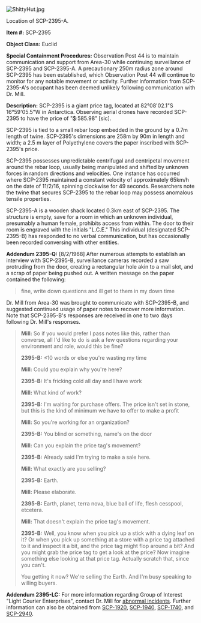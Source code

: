 ![ShittyHut.jpg](http://scp-wiki.wdfiles.com/local--files/scp-2395/ShittyHut.jpg)

Location of SCP-2395-A.

**Item #:** SCP-2395

**Object Class:** Euclid

**Special Containment Procedures:** Observation Post 44 is to maintain communication and support from Area-30 while continuing surveillance of SCP-2395 and SCP-2395-A. A precautionary 250m radius zone around SCP-2395 has been established, which Observation Post 44 will continue to monitor for any notable movement or activity. Further information from SCP-2395-A's occupant has been deemed unlikely following communication with Dr. Mill.

**Description:** SCP-2395 is a giant price tag, located at 82°08'02.1"S 16°59'05.5"W in Antarctica. Observing aerial drones have recorded SCP-2395 to have the price of "$҉ 585.98" \[sic\].

SCP-2395 is tied to a small rebar loop embedded in the ground by a 0.7m length of twine. SCP-2395's dimensions are 258m by 90m in length and width; a 2.5 m layer of Polyethylene covers the paper inscribed with SCP-2395's price.

SCP-2395 possesses unpredictable centrifugal and centripetal movement around the rebar loop, usually being manipulated and shifted by unknown forces in random directions and velocities. One instance has occurred where SCP-2395 maintained a constant velocity of approximately 65km/h on the date of 11/2/16, spinning clockwise for 49 seconds. Researchers note the twine that secures SCP-2395 to the rebar loop may possess anomalous tensile properties.

SCP-2395-A is a wooden shack located 0.3km east of SCP-2395. The structure is empty, save for a room in which an unknown individual, presumably a human female, prohibits access from within. The door to their room is engraved with the initials "L.C.E." This individual (designated SCP-2395-B) has responded to no verbal communication, but has occasionally been recorded conversing with other entities.

**Addendum 2395-Q:** \[8/2/1968\] After numerous attempts to establish an interview with SCP-2395-B, surveillance cameras recorded a saw protruding from the door, creating a rectangular hole akin to a mail slot, and a scrap of paper being pushed out. A written message on the paper contained the following:

> fine, write down questions and ill get to them in my down time

Dr. Mill from Area-30 was brought to communicate with SCP-2395-B, and suggested continued usage of paper notes to recover more information. Note that SCP-2395-B's responses are received in one to two days following Dr. Mill's responses.

> **Mill:** So if you would prefer I pass notes like this, rather than converse, all I'd like to do is ask a few questions regarding your environment and role, would this be fine?
> 
> **2395-B:** ≤10 words or else you're wasting my time
> 
> **Mill:** Could you explain why you're here?
> 
> **2395-B:** It's fricking cold all day and I have work
> 
> **Mill:** What kind of work?
> 
> **2395-B:** I'm waiting for purchase offers. The price isn't set in stone, but this is the kind of minimum we have to offer to make a profit
> 
> **Mill:** So you're working for an organization?
> 
> **2395-B:** You blind or something, name's on the door
> 
> **Mill:** Can you explain the price tag's movement?
> 
> **2395-B:** Already said I'm trying to make a sale here.
> 
> **Mill:** What exactly are you selling?
> 
> **2395-B:** Earth.
> 
> **Mill:** Please elaborate.
> 
> **2395-B:** Earth, planet, terra nova, blue ball of life, flesh cesspool, etcetera.
> 
> **Mill:** That doesn't explain the price tag's movement.
> 
> **2395-B:** Well, you know when you pick up a stick with a dying leaf on it? Or when you pick up something at a store with a price tag attached to it and inspect it a bit, and the price tag might flop around a bit? And you might grab the price tag to get a look at the price? Now imagine something else looking at that price tag. Actually scratch that, since you can't.
> 
> You getting it now? We're selling the Earth. And I'm busy speaking to willing buyers.  

**Addendum 2395-LC:** For more information regarding Group of Interest "Light Courier Enterprises", contact Dr. Mill for [abnormal incidents](/radiance-and-cachinnation). Further information can also be obtained from [SCP-1920](/scp-1920), [SCP-1940](/scp-1940), [SCP-1740](/scp-1740), and [SCP-2940](/scp-2940).